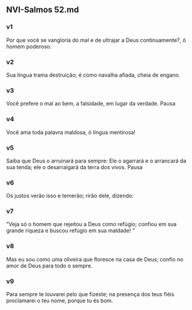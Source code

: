 ## NVI-Salmos 52.md
### v1
 Por que você se vangloria do mal e de ultrajar a Deus continuamente?, ó homem poderoso.
### v2
 Sua língua trama destruição; é como navalha afiada, cheia de engano.
### v3
 Você prefere o mal ao bem, a falsidade, em lugar da verdade. Pausa
### v4
 Você ama toda palavra maldosa, ó língua mentirosa!
### v5
 Saiba que Deus o arruinará para sempre: Ele o agarrará e o arrancará da sua tenda; ele o desarraigará da terra dos vivos. Pausa
### v6
 Os justos verão isso e temerão; rirão dele, dizendo:
### v7
 "Veja só o homem que rejeitou a Deus como refúgio; confiou em sua grande riqueza e buscou refúgio em sua maldade! "
### v8
 Mas eu sou como uma oliveira que floresce na casa de Deus; confio no amor de Deus para todo o sempre.
### v9
 Para sempre te louvarei pelo que fizeste; na presença dos teus fiéis proclamarei o teu nome, porque tu és bom.
